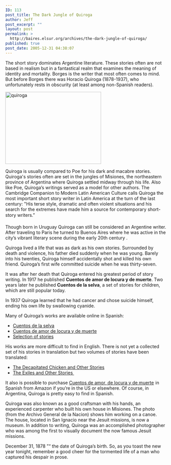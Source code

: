 ```yaml
---
ID: 113
post_title: The Dark Jungle of Quiroga
author: Jeff
post_excerpt: ""
layout: post
permalink: >
  http://baires.elsur.org/archives/the-dark-jungle-of-quiroga/
published: true
post_date: 2005-12-31 04:38:07
---
```

The short story dominates Argentine literature. These stories often are not based in realism but in a fantastical realm that examines the meaning of identity and mortality. Borges is the writer that most often comes to mind. But before Borges there was Horacio Quiroga (1878-1937), who  unfortunately  rests  in obscurity (at least among non-Spanish readers). 

<img src="http://baires.elsur.org/wp-content/uploads/2005/12/quiroga.jpg" alt="quiroga" width="300" height="225" class="alignnone size-full wp-image-1717" />

Quiroga is usually compared to Poe for his dark and macabre stories. Quiroga's stories  often are set in the jungles of Misiones, the northeastern province of Argentina where Quiroga settled midway through his life. Also like Poe, Quiroga&#8217;s writings  served as a model for other authors. The Cambridge Companion to Modern Latin American Culture calls Quiroga the most important short story writer  in Latin America at the turn of the  last century: "His terse style, dramatic and often violent situations and his search for the extremes have made him a source for contemporary short-story writers.&#8221; 

Though born in Uruguay Quiroga can still be considered an Argentine writer. After traveling to Paris he turned to   Buenos Aires where he was active in the  city&#8217;s vibrant literary scene during the  early 20th century .  

 Quiroga lived a life that was as dark as his own stories. Surrounded by death and violence, his father died suddenly when he was young. Barely into his twenties,  Quiroga himself accidentally shot and killed his own friend. Quiroga&#8217;s first wife committed suicide when he was thirty-seven.  

It was after her death that Quiroga entered his greatest period of story writing.  In 1917 he published <b>Cuentos de amor de locura y de muerte</b>. Two years later he published <b>Cuentos de la selva</b>, a set of stories for children, which are still popular today.

In 1937 Quiroga learned that he had cancer and chose suicide himself, ending his own life by swallowing cyanide.  

Many of Quiroga&#8217;s works are available online in Spanish:

<ul>
<li><a href="http://www.patriagrande.net/uruguay/horacio.quiroga/cuentos.htm">Cuentos de la selva</a>
</li><li><a href=" http://www.gutenberg.org/etext/13507">Cuentos de  amor de locura y de muerte</a>
</li><li><a href=" http://www.gratislibros.com.ar/LIBROS025.htm">Selection of stories</a>
</li></ul>

His works are more difficult  to find in English. There is not yet a collected set of  his stories in translation but two volumes of stories have been translated:

<ul>
<li> <a href="http://www.amazon.com/exec/obidos/redirect?link_code=as2&path=ASIN/0299198340&tag=elsur-20&camp=1789&creative=9325">The Decapitated Chicken and Other Stories</a><img src="http://www.assoc-amazon.com/e/ir?t=elsur-20&l=as2&o=1&a=0299198340" width="1" height="1" border="0" alt="" style="border:none !important; margin:0px !important;" />
</li><li> <a href="http://www.amazon.com/exec/obidos/redirect?link_code=as2&path=ASIN/0292720513&tag=elsur-20&camp=1789&creative=9325">The Exiles and Other Stories </a><img src="http://www.assoc-amazon.com/e/ir?t=elsur-20&l=as2&o=1&a=0292720513" width="1" height="1" border="0" alt="" style="border:none !important; margin:0px !important;" />
</li></ul>

It also is possible to purchase <a href="http://www.amazon.com/exec/obidos/redirect?link_code=as2&path=ASIN/0140266313&tag=elsur-20&camp=1789&creative=9325">Cuentos  de amor, de locura y de muerte</a><img src="http://www.assoc-amazon.com/e/ir?t=elsur-20&l=as2&o=1&a=0140266313" width="1" height="1" border="0" alt="" style="border:none !important; margin:0px !important;" />  in Spanish from Amazon if you&#8217;re in the US or elsewhere. Of course, in Argentina, Quiroga is pretty easy to find in Spanish. 

Quiroga was also known as a good craftsman with his hands, an experienced carpenter who built his own house in Misiones. The photo (from the   Archivo General de la Nacion) shows him working on a canoe. The house, located in San Ignacio near the Jesuit missions, is now a museum. In addition to writing, Quiroga was an accomplished photographer  who was among the first to visually document the now famous Jesuit missions. 
 
December 31, 1878 &#8221;“ the date of Quiroga&#8217;s birth.  So, as you toast  the new year tonight,  remember a good cheer for the tormented life  of a man who captured his despair in prose.